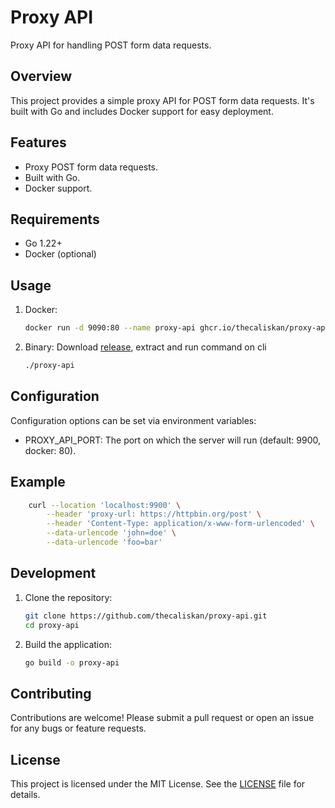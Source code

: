 # Proxy API

Proxy API for handling POST form data requests.

## Overview

This project provides a simple proxy API for POST form data requests. It's built with Go and includes Docker support for easy deployment.

## Features

- Proxy POST form data requests.
- Built with Go.
- Docker support.

## Requirements

- Go 1.22+
- Docker (optional)

## Usage

1. Docker:
    ```sh
   docker run -d 9090:80 --name proxy-api ghcr.io/thecaliskan/proxy-api
    ```

2. Binary:
    Download [release](https://github.com/thecaliskan/proxy-api/releases), extract and run command on cli
    ```sh
   ./proxy-api
    ```

## Configuration

Configuration options can be set via environment variables:

- PROXY_API_PORT: The port on which the server will run (default: 9900, docker: 80).

## Example
```sh
    curl --location 'localhost:9900' \
        --header 'proxy-url: https://httpbin.org/post' \
        --header 'Content-Type: application/x-www-form-urlencoded' \
        --data-urlencode 'john=doe' \
        --data-urlencode 'foo=bar'
```
## Development

1. Clone the repository:
    ```sh
    git clone https://github.com/thecaliskan/proxy-api.git
    cd proxy-api
    ```

2. Build the application:
    ```sh
    go build -o proxy-api
    ```

## Contributing

Contributions are welcome! Please submit a pull request or open an issue for any bugs or feature requests.

## License

This project is licensed under the MIT License. See the [LICENSE](LICENSE) file for details.